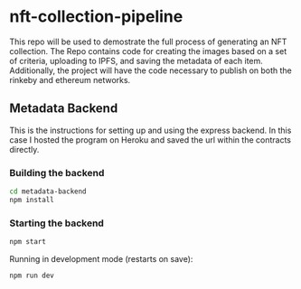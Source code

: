 # nft-collection-pipeline

This repo will be used to demostrate the full process of generating an NFT collection. The Repo contains code for creating the images based on a set of criteria, uploading to IPFS, and saving the metadata of each item. Additionally, the project will have the code necessary to publish on both the rinkeby and ethereum networks.

## Metadata Backend

This is the instructions for setting up and using the express backend. In this case I hosted the program on Heroku and saved the url within the contracts directly.

### Building the backend

```bash
cd metadata-backend
npm install
```

### Starting the backend

```bash
npm start
```

Running in development mode (restarts on save):

```bash
npm run dev
```

